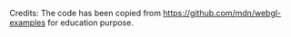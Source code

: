 Credits: The code has been copied from https://github.com/mdn/webgl-examples for education purpose.
